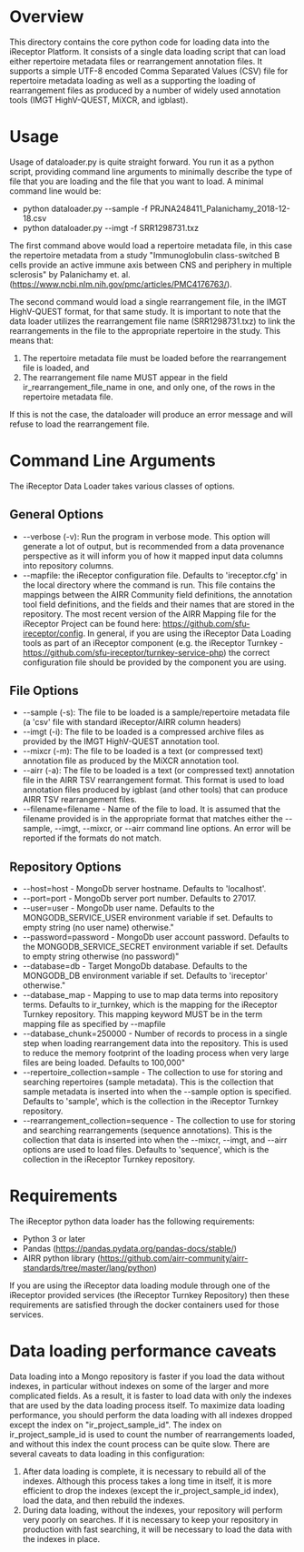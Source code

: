 # Overview

This directory contains the core python code for loading data into the iReceptor Platform. It consists of a single data loading script that can load either repertoire metadata files or rearrangement annotation files. It supports a simple UTF-8 encoded Comma Separated Values (CSV) file for repertoire metadata loading as well as a supporting the loading of rearrangement files as produced by a number of widely used annotation tools (IMGT HighV-QUEST, MiXCR, and igblast).

# Usage

Usage of dataloader.py is quite straight forward. You run it as a python script, providing command line arguments to minimally describe the type of file that you are loading and the file that you want to load. A minimal command line would be:

- python dataloader.py --sample -f PRJNA248411_Palanichamy_2018-12-18.csv
- python dataloader.py --imgt -f SRR1298731.txz

The first command above would load a repertoire metadata file, in this case the repertoire metadata from a study "Immunoglobulin class-switched B cells provide an active immune axis between CNS and periphery in multiple sclerosis" by Palanichamy et. al. (https://www.ncbi.nlm.nih.gov/pmc/articles/PMC4176763/).

The second command would load a single rearrangement file, in the IMGT HighV-QUEST format, for that same study. It is important to note that the data loader utilizes the rearrangement file name (SRR1298731.txz) to link the rearrangements in the file to the appropriate repertoire in the study. This means that:

1) The repertoire metadata file must be loaded before the rearrangement file is loaded, and
2) The rearrangement file name MUST appear in the field ir_rearrangement_file_name in one, and only one, of the rows in the repertoire metadata file.

If this is not the case, the dataloader will produce an error message and will refuse to load the rearrangement file.

# Command Line Arguments

The iReceptor Data Loader takes various classes of options.

## General Options

- --verbose (-v): Run the program in verbose mode. This option will generate a lot of output, but is recommended from a data provenance perspective as it will inform you of how it mapped input data columns into repository columns.
- --mapfile: the iReceptor configuration file. Defaults to 'ireceptor.cfg' in the local directory where the command is run. This file contains the mappings between the AIRR Community field definitions, the annotation tool field definitions, and the fields and their names that are stored in the repository. The most recent version of the AIRR Mapping file for the iReceptor Project can be found here: https://github.com/sfu-ireceptor/config. In general, if you are using the iReceptor Data Loading tools as part of an iReceptor component (e.g. the iReceptor Turnkey - https://github.com/sfu-ireceptor/turnkey-service-php) the correct configuration file should be provided by the component you are using.

## File Options

- --sample (-s): The file to be loaded is a sample/repertoire metadata file (a 'csv' file with standard iReceptor/AIRR column headers)
- --imgt (-i): The file to be loaded is a compressed archive files as provided by the IMGT HighV-QUEST annotation tool.
- --mixcr (-m): The file to be loaded is a text (or compressed text) annotation file as produced by the MiXCR annotation tool.
- --airr (-a): The file to be loaded is a text (or compressed text) annotation file in the AIRR TSV rearrangement format. This format is used to load annotation files produced by igblast (and other tools) that can produce AIRR TSV rearrangement files.
- --filename=filename - Name of the file to load. It is assumed that the filename provided is in the appropriate format that matches either the --sample, --imgt, --mixcr, or --airr command line options. An error will be reported if the formats do not match.

## Repository Options

- --host=host - MongoDb server hostname. Defaults to 'localhost'.
- --port=port - MongoDb server port number. Defaults to 27017.
- --user=user - MongoDb  user name. Defaults to the MONGODB_SERVICE_USER environment variable if set. Defaults to empty string (no user name) otherwise."
- --password=password - MongoDb user account password. Defaults to the MONGODB_SERVICE_SECRET environment variable if set. Defaults to empty string otherwise (no password)"
- --database=db - Target MongoDb database. Defaults to the MONGODB_DB environment variable if set. Defaults to 'ireceptor' otherwise."
- --database_map - Mapping to use to map data terms into repository terms. Defaults to ir_turnkey, which is the mapping for the iReceptor Turnkey repository. This mapping keyword MUST be in the term mapping file as specified by --mapfile
- --database_chunk=250000 - Number of records to process in a single step when loading rearrangement data into the repository. This is used to reduce the memory footprint of the loading process when very large files are being loaded. Defaults to 100,000"
- --repertoire_collection=sample - The collection to use for storing and searching repertoires (sample metadata). This is the collection that sample metadata is inserted into when the --sample option is specified. Defaults to 'sample', which is the collection in the iReceptor Turnkey repository.
- --rearrangement_collection=sequence - The collection to use for storing and searching rearrangements (sequence annotations). This is the collection that data is inserted into when the --mixcr, --imgt, and --airr options are used to load files. Defaults to 'sequence', which is the collection in the iReceptor Turnkey repository.

# Requirements

The iReceptor python data loader has the following requirements:

- Python 3 or later
- Pandas (https://pandas.pydata.org/pandas-docs/stable/)
- AIRR python library (https://github.com/airr-community/airr-standards/tree/master/lang/python)

If you are using the iReceptor data loading module through one of the iReceptor provided services (the iReceptor Turnkey Repository) then these requirements are satisfied through the docker containers used for those services.

# Data loading performance caveats

Data loading into a Mongo repository is faster if you load the data without indexes, in particular without indexes on some of the larger and more complicated fields. As a result, it is faster to load data with only the indexes that are used by the data loading process itself. To maximize data loading performance, you should perform the data loading with all indexes dropped except the index on "ir_project_sample_id". The index on ir_project_sample_id is used to count the number of rearrangements loaded, and without this index the count process can be quite slow. There are several caveats to data loading in this configuration:

1) After data loading is complete, it is necessary to rebuild all of the indexes. Although this process takes a long time in itself, it is more efficient to drop the indexes (except the ir_project_sample_id index), load the data, and then rebuild the indexes.
2) During data loading, without the indexes, your repository will perform very poorly on searches. If it is necessary to keep your repository in production with fast searching, it will be necessary to load the data with the indexes in place.
